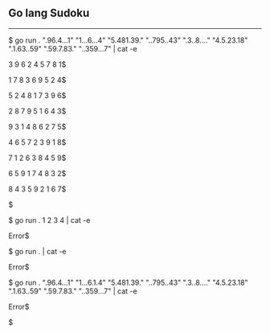## Go lang Sudoku
---

$ go run . ".96.4...1" "1...6...4" "5.481.39." "..795..43" ".3..8...." "4.5.23.18" ".1.63..59" ".59.7.83." "..359...7" | cat -e


3 9 6 2 4 5 7 8 1$


1 7 8 3 6 9 5 2 4$


5 2 4 8 1 7 3 9 6$


2 8 7 9 5 1 6 4 3$


9 3 1 4 8 6 2 7 5$


4 6 5 7 2 3 9 1 8$


7 1 2 6 3 8 4 5 9$


6 5 9 1 7 4 8 3 2$


8 4 3 5 9 2 1 6 7$


$


$ go run . 1 2 3 4 | cat -e


Error$


$ go run . | cat -e


Error$


$ go run . ".96.4...1" "1...6.1.4" "5.481.39." "..795..43" ".3..8...." "4.5.23.18" ".1.63..59" ".59.7.83." "..359...7" | cat -e


Error$


$

